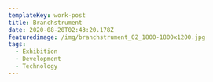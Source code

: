 ```yaml
---
templateKey: work-post
title: Branchstrument
date: 2020-08-20T02:43:20.178Z
featuredimage: /img/branchstrument_02_1800-1800x1200.jpg
tags:
  - Exhibition
  - Development
  - Technology
---
```

